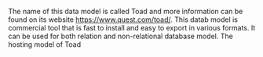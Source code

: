 The name of this data model is called Toad and more information can be found on its website https://www.quest.com/toad/. 
This datab model is commercial tool that is fast to install and easy to export in various formats. 
It can be used for both relation and non-relational database model.
The hosting model of Toad
